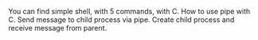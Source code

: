 You can find simple shell, with 5 commands, with C.
How to use pipe with C.
Send message to child process via pipe.
Create child process and receive message from parent.

